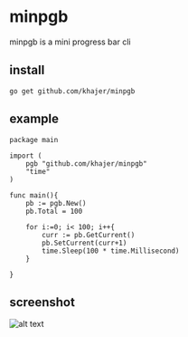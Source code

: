 # minpgb
minpgb is a mini progress bar cli 

## install 
``` go get github.com/khajer/minpgb ```

## example
```
package main

import (
	pgb "github.com/khajer/minpgb"
	"time"
)

func main(){
	pb := pgb.New()
	pb.Total = 100

	for i:=0; i< 100; i++{
		curr := pb.GetCurrent()
		pb.SetCurrent(curr+1)
		time.Sleep(100 * time.Millisecond)
	}

}
```
## screenshot

![alt text](https://user-images.githubusercontent.com/797258/66182419-354df200-e69f-11e9-88cb-9a339a81f7e0.png)
